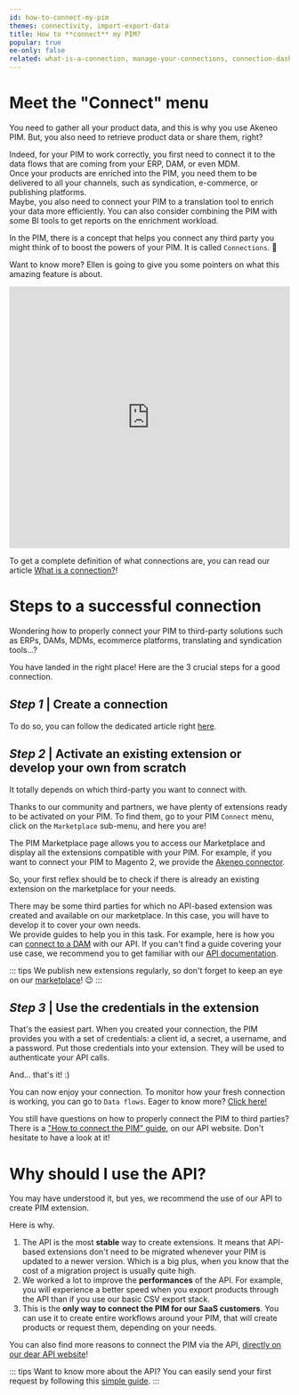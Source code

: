 ```yaml
---
id: how-to-connect-my-pim
themes: connectivity, import-export-data
title: How to **connect** my PIM?
popular: true
ee-only: false
related: what-is-a-connection, manage-your-connections, connection-dashboard, what-is-an-event-subscription
---
```


# Meet the "Connect" menu

You need to gather all your product data, and this is why you use Akeneo PIM. But, you also need to retrieve product data or share them, right?

Indeed, for your PIM to work correctly, you first need to connect it to the data flows that are coming from your ERP, DAM, or even MDM.  
Once your products are enriched into the PIM, you need them to be delivered to all your channels, such as syndication, e-commerce, or publishing platforms.  
Maybe, you also need to connect your PIM to a translation tool to enrich your data more efficiently. You can also consider combining the PIM with some BI tools to get reports on the enrichment workload.


In the PIM, there is a concept that helps you connect any third party you might think of to boost the powers of your PIM. It is called `Connections`. :tada:

Want to know more? Ellen is going to give you some pointers on what this amazing feature is about.

<iframe width="100%" height="470" style="margin-right: 0; margin-left: 0;" src="https://www.youtube.com/embed/ado5f4HkTTc" frameborder="0" allow="accelerometer; autoplay; encrypted-media; gyroscope; picture-in-picture" allowfullscreen></iframe>

To get a complete definition of what connections are, you can read our article [What is a connection?](what-is-a-connection.html)!

# Steps to a successful connection

Wondering how to properly connect your PIM to third-party solutions such as ERPs, DAMs, MDMs, ecommerce platforms, translating and syndication tools...?  

You have landed in the right place! Here are the 3 crucial steps for a good connection.

## _Step 1_ | Create a connection
To do so, you can follow the dedicated article right [here](manage-your-connections.html).

## _Step 2_ | Activate an existing extension or develop your own from scratch
It totally depends on which third-party you want to connect with.

Thanks to our community and partners, we have plenty of extensions ready to be activated on your PIM. To find them, go to your PIM `Connect` menu, click on the `Marketplace` sub-menu, and here you are! 

The PIM Marketplace page allows you to access our Marketplace and display all the extensions compatible with your PIM.
For example, if you want to connect your PIM to Magento 2, we provide the [Akeneo connector](https://help.akeneo.com/magento2-connector/index.html).

So, your first reflex should be to check if there is already an existing extension on the marketplace for your needs.

There may be some third parties for which no API-based extension was created and available on our marketplace. In this case, you will have to develop it to cover your own needs.  
We provide guides to help you in this task. For example, here is how you can [connect to a DAM](https://api.akeneo.com/guides/dam-connection/introduction.html) with our API. If you can't find a guide covering your use case, we recommend you to get familiar with our [API documentation](https://api.akeneo.com).

::: tips
We publish new extensions regularly, so don't forget to keep an eye on our [marketplace](https://marketplace.akeneo.com/)! :wink:
:::

## _Step 3_ | Use the credentials in the extension
That's the easiest part. When you created your connection, the PIM provides you with a set of credentials: a client id, a secret, a username, and a password. Put those credentials into your extension. They will be used to authenticate your API calls.

And... that's it! :)

You can now enjoy your connection. To monitor how your fresh connection is working, you can go to `Data flows`. Eager to know more? [Click here!](connection-dashboard.html)

You still have questions on how to properly connect the PIM to third parties? There is a ["How to connect the PIM" guide](https://api.akeneo.com/getting-started/connect-the-pim-4x/welcome.html), on our API website. Don't hesitate to have a look at it! 

# Why should I use the API?

You may have understood it, but yes, we recommend the use of our API to create PIM extension.

Here is why.

1. The API is the most **stable** way to create extensions. It means that API-based extensions don't need to be migrated whenever your PIM is updated to a newer version. Which is a big plus, when you know that the cost of a migration project is usually quite high.
2. We worked a lot to improve the **performances** of the API. For example, you will experience a better speed when you export products through the API than if you use our basic CSV export stack.
3. This is the **only way to connect the PIM for our SaaS customers**. You can use it to create entire workflows around your PIM, that will create products or request them, depending on your needs.

You can also find more reasons to connect the PIM via the API, [directly on our dear API website](https://api.akeneo.com/documentation/introduction.html#why-should-you-use-our-api)!

::: tips
Want to know more about the API? You can easily send your first request by following this [simple guide](https://api.akeneo.com/getting-started/your-first-tutorial-4x/welcome.html).
:::

